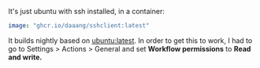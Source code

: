 It's just ubuntu with ssh installed, in a container:

```yaml
image: "ghcr.io/daaang/sshclient:latest"
```

It builds nightly based on [ubuntu:latest][1]. In order to get this to
work, I had to go to Settings > Actions > General and set **Workflow
permissions** to **Read and write.**

[1]: https://hub.docker.com/_/ubuntu
